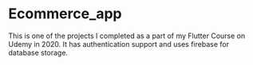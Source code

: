 # Ecommerce_app

This is one of the projects I completed as a part of my Flutter Course on Udemy in 2020. It has authentication support and uses firebase for database storage.
